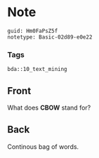 # Note
```
guid: Hm0FaPsZ5f
notetype: Basic-02d89-e0e22
```

### Tags
```
bda::10_text_mining
```

## Front
What does <b>CBOW</b> stand for?

## Back
Continous bag of words.
